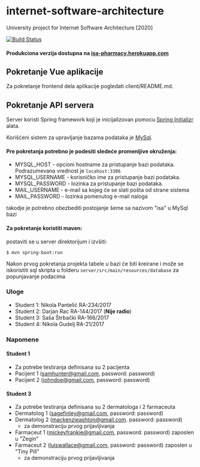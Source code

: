 # internet-software-architecture
University project for Internet Software Architecture [2020]

[![Build Status](https://travis-ci.com/nikolapantelic-ftn/internet-software-architecture.svg?branch=main)](https://travis-ci.com/nikolapantelic-ftn/internet-software-architecture)

#### Produkciona verzija dostupna na [isa-pharmacy.herokuapp.com](https://isa-pharmacy.herokuapp.com)
## Pokretanje Vue aplikacije
Za pokretanje frontend dela aplikacije pogledati client/README.md.

## Pokretanje API servera
Server koristi Spring framework koji je inicijalizovan pomocu [Spring Initializr](https://start.spring.io/) alata.

Korišćeni sistem za upravljanje bazama podataka je [MySql](https://www.mysql.com/).

#### Pre pokretanja potrebno je podesiti sledeće promenljive okruženja:
- MYSQL_HOST - opcioni hostname za pristupanje bazi podataka. Podrazumevana vrednost je `locahost:3306`
- MYSQL_USERNAME - korisničko ime za pristupanje bazi podataka.
- MYSQL_PASSWORD - lozinka za pristupanje bazi podataka.
- MAIL_USERNAME - e-mail sa kojeg će se slati pošta od strane sistema
- MAIL_PASSWORD - lozinka pomenutog e-mail naloga

takodje je potrebno obezbediti postojanje šeme sa nazivom "isa" u MySql bazi

#### Za pokretanje koristiti maven:
postaviti se u server direktorijum i izvšiti:

`$ mvn spring-boot:run`

Nakon prvog pokretanja projekta tabele u bazi će biti kreirane i može se iskoristiti sql skripta u folderu `server/src/main/resources/database` za popunjavanje podacima

### Uloge
- Student 1: Nikola Pantelić RA-234/2017
- Student 2: Darjan Rac RA-144/2017 (**Nije radio**)
- Student 3: Saša Štrbački RA-166/2017
- Student 4: Nikola Gudelj RA-21/2017

### Napomene
#### Student 1
- Za potrebe testiranja definisana su 2 pacijenta
- Pacijent 1 (samhunter@gmail.com, password: password)
- Pacijent 2 (johndoe@gmail.com, password: password)
#### Student 3
- Za potrebe testiranja definisana su 2 dermatologa i 2 farmaceuta
- Dermatolog 1 (sagefinley@gmail.com, password: password)
- Dermatolog 2 (mackenzieashton@gmail.com. password: password)
  - za demonstraciju prvog prijavljivanja
- Farmaceut 1 (mickeyfrankie@gmail.com, password: password) zaposlen u "Zegin"
- Farmaceut 2 (luiswallace@gmail.com, password: password) zaposlen u "Tiny Pill"
  - za demonstraciju prvog prijavljivanja
